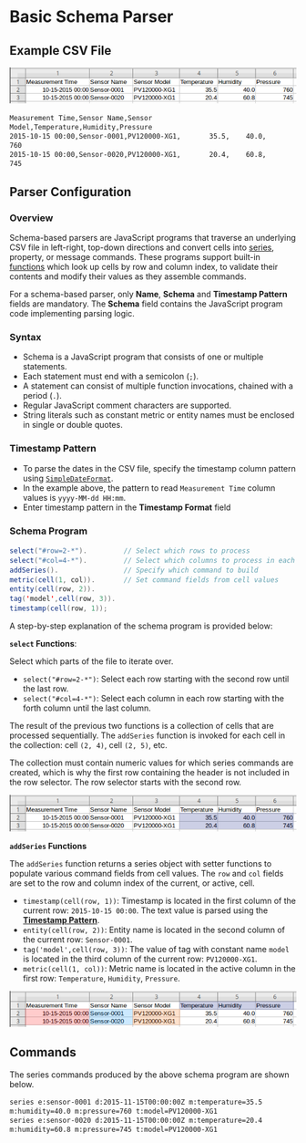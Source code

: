 # Basic Schema Parser

## Example CSV File

![](../../images/example-csv-1.png)

```csv
Measurement Time,Sensor Name,Sensor Model,Temperature,Humidity,Pressure
2015-10-15 00:00,Sensor-0001,PV120000-XG1,       35.5,    40.0,     760
2015-10-15 00:00,Sensor-0020,PV120000-XG1,       20.4,    60.8,     745
```

## Parser Configuration

### Overview

Schema-based parsers are JavaScript programs that traverse an underlying CSV file in left-right, top-down directions and convert cells into [series](https://axibase.com/docs/atsd/api/network/series.html), property, or message commands. These programs support built-in [functions](../csv-schema.md#schema-functions) which look up cells by row and column index, to validate their contents and modify their values as they assemble commands.

For a schema-based parser, only **Name**, **Schema** and **Timestamp Pattern** fields are mandatory. The **Schema** field contains the JavaScript program code implementing parsing logic.

### Syntax

* Schema is a JavaScript program that consists of one or multiple statements.
* Each statement must end with a semicolon (`;`).
* A statement can consist of multiple function invocations, chained with a period (`.`).
* Regular JavaScript comment characters are supported.
* String literals such as constant metric or entity names must be enclosed in single or double quotes.

### Timestamp Pattern

* To parse the dates in the CSV file, specify the timestamp column pattern using [`SimpleDateFormat`](https://docs.oracle.com/javase/7/docs/api/java/text/SimpleDateFormat.html).
* In the example above, the pattern to read `Measurement Time` column values is `yyyy-MM-dd HH:mm`.
* Enter timestamp pattern in the **Timestamp Format** field

### Schema Program

```java
select("#row=2-*").         // Select which rows to process
select("#col=4-*").         // Select which columns to process in each row
addSeries().                // Specify which command to build
metric(cell(1, col)).       // Set command fields from cell values
entity(cell(row, 2)).
tag('model',cell(row, 3)).
timestamp(cell(row, 1));
```

A step-by-step explanation of the schema program is provided below:

**`select` Functions**:

Select which parts of the file to iterate over.

* `select("#row=2-*")`: Select each row starting with the second row until the last row.
* `select("#col=4-*")`: Select each column in each row starting with the forth column until the last column.

The result of the previous two functions is a collection of cells that are processed sequentially. The `addSeries` function is invoked for each cell in the collection: cell `(2, 4)`, cell `(2, 5)`, etc.

The collection must contain numeric values for which series commands are created, which is why the first row containing the header is not included in the row selector. The row selector starts with the second row.

![](../../images/example-csv-2.png)

**`addSeries` Functions**

The `addSeries` function returns a series object with setter functions to populate various command fields from cell values. The `row` and `col` fields are set to the row and column index of the current, or active, cell.

* `timestamp(cell(row, 1))`: Timestamp is located in the first column of the current row: `2015-10-15 00:00`. The text value is parsed using the [**Timestamp Pattern**](#timestamp-pattern).
* `entity(cell(row, 2))`: Entity name is located in the second column of the current row: `Sensor-0001`.
* `tag('model',cell(row, 3))`: The value of tag with constant name `model` is located in the third column of the current row: `PV120000-XG1`.
* `metric(cell(1, col))`: Metric name is located in the active column in the first row: `Temperature`, `Humidity`, `Pressure`.

![](../../images/example-csv-3.png)

## Commands

The series commands produced by the above schema program are shown below.

```ls
series e:sensor-0001 d:2015-11-15T00:00:00Z m:temperature=35.5 m:humidity=40.0 m:pressure=760 t:model=PV120000-XG1
series e:sensor-0020 d:2015-11-15T00:00:00Z m:temperature=20.4 m:humidity=60.8 m:pressure=745 t:model=PV120000-XG1
```
